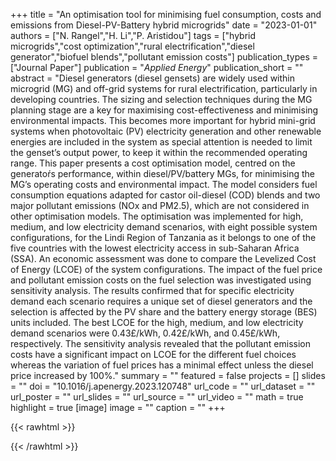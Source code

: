 +++
title = "An optimisation tool for minimising fuel consumption, costs and emissions from Diesel-PV-Battery hybrid microgrids"
date = "2023-01-01"
authors = ["N. Rangel","H. Li","P. Aristidou"]
tags = ["hybrid microgrids","cost optimization","rural electrification","diesel generator","biofuel blends","pollutant emission costs"]
publication_types = ["Journal Paper"]
publication = "_Applied Energy_"
publication_short = ""
abstract = "Diesel generators (diesel gensets) are widely used within microgrid (MG) and off-grid systems for rural electrification, particularly in developing countries. The sizing and selection techniques during the MG planning stage are a key for maximising cost-effectiveness and minimising environmental impacts. This becomes more important for hybrid mini-grid systems when photovoltaic (PV) electricity generation and other renewable energies are included in the system as special attention is needed to limit the genset’s output power, to keep it within the recommended operating range. This paper presents a cost optimisation model, centred on the generatoŕs performance, within diesel/PV/battery MGs, for minimising the MG’s operating costs and environmental impact. The model considers fuel consumption equations adapted for castor oil-diesel (COD) blends and two major pollutant emissions (NOx and PM2.5), which are not considered in other optimisation models. The optimisation was implemented for high, medium, and low electricity demand scenarios, with eight possible system configurations, for the Lindi Region of Tanzania as it belongs to one of the five countries with the lowest electricity access in sub-Saharan Africa (SSA). An economic assessment was done to compare the Levelized Cost of Energy (LCOE) of the system configurations. The impact of the fuel price and pollutant emission costs on the fuel selection was investigated using sensitivity analysis. The results confirmed that for specific electricity demand each scenario requires a unique set of diesel generators and the selection is affected by the PV share and the battery energy storage (BES) units included. The best LCOE for the high, medium, and low electricity demand scenarios were 0.43£/kWh, 0.42£/kWh, and 0.45£/kWh, respectively. The sensitivity analysis revealed that the pollutant emission costs have a significant impact on LCOE for the different fuel choices whereas the variation of fuel prices has a minimal effect unless the diesel price increased by 100%."
summary = ""
featured = false
projects = []
slides = ""
doi = "10.1016/j.apenergy.2023.120748"
url_code = ""
url_dataset = ""
url_poster = ""
url_slides = ""
url_source = ""
url_video = ""
math = true
highlight = true
[image]
image = ""
caption = ""
+++

{{< rawhtml >}}
<div data-badge-details="right" data-badge-type="medium-donut" data-doi="10.1016/j.apenergy.2023.120748" data-hide-no-mentions="true" class="altmetric-embed"></div>
{{< /rawhtml >}}
